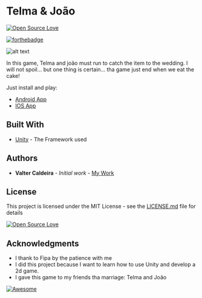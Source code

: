 # Telma & João 

[![Open Source Love](https://badges.frapsoft.com/os/v1/open-source.svg?v=102)](https://github.com/ellerbrock/open-source-badge/)

[![forthebadge](http://forthebadge.com/badges/built-by-hipsters.svg)](http://forthebadge.com)

![alt text](https://lh3.googleusercontent.com/fqerOjj9vBL9qeOUlBF3gUsK1C0KMFL5sH4abCcZcavnysbnWHT3Us_uW_jsr0d0t5E=w300-rw)

In this game, Telma and joão must run to catch the item to the wedding. I will not spoil... but one thing is certain... tha game just end when we eat the cake!

Just install and play:

* [Android App](https://play.google.com/store/apps/details?id=pt.valtercaldeira.telmaandjoao&hl=en)
* [IOS App](https://itunes.apple.com/gb/app/telma-joao/id1146948470?mt=8)


## Built With

* [Unity](https://unity3d.com) - The Framework used


## Authors

* **Valter Caldeira** - *Initial work* - [My Work](https://github.com/valterjpcaldeira/)

## License

This project is licensed under the MIT License - see the [LICENSE.md](LICENSE.md) file for details

[![Open Source Love](https://badges.frapsoft.com/os/mit/mit.svg?v=102)](https://github.com/ellerbrock/open-source-badge/)

## Acknowledgments

* I thank to Fipa by the patience with me
* I did this project because I want to learn how to use Unity and develop a 2d game.
* I gave this game to my friends tha marriage: Telma and João

[![Awesome](https://cdn.rawgit.com/sindresorhus/awesome/d7305f38d29fed78fa85652e3a63e154dd8e8829/media/badge.svg)](https://github.com/sindresorhus/awesome)
